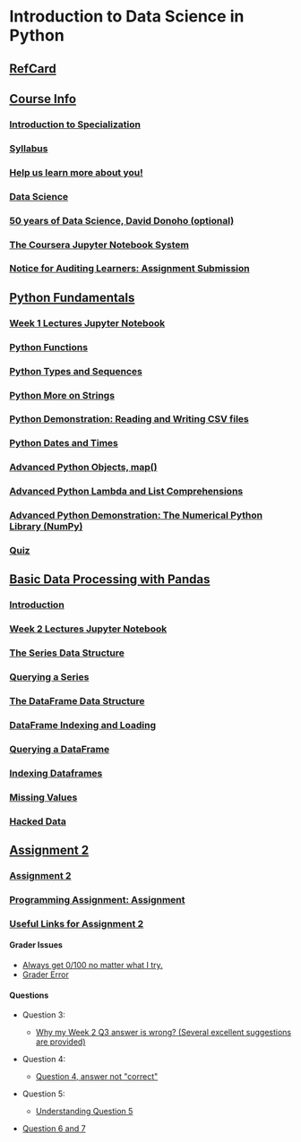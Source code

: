 # Introduction to Data Science in Python

## [RefCard](../../RefCards/PythonDS.md)

## [Course Info](./00-CourseInfo.md)

### [Introduction to Specialization](./00-CourseInfo.md#introduction-to-specialization)

### [Syllabus](./00-CourseInfo.md#syllabus)

### [Help us learn more about you!](./00-CourseInfo.md#help-us-learn-more-about-you)

### [Data Science](./01-PythonFund.md#data-science)

### [50 years of Data Science, David Donoho (optional)](./00-CourseInfo.md#50-years-of-data-science-david-donoho-optional)

### [The Coursera Jupyter Notebook System](./00-CourseInfo.md#the-coursera-jupyter-notebook-system)

### [Notice for Auditing Learners: Assignment Submission](./00-CourseInfo.md#note-for-auditing-learner-assignment-submission)


## [Python Fundamentals](./01-PythonFund.md)

### [Week 1 Lectures Jupyter Notebook](./01-PythonFund.md#week-1-lectures-jupyter-notebook)

### [Python Functions](./01-PythonFund.md#python-functions)

### [Python Types and Sequences](./01-PythonFund.md#python-type-and-sequences)

### [Python More on Strings](./01-PythonFund.md#python-more-on-strings)

### [Python Demonstration: Reading and Writing CSV files](./01-PythonFund.md#python-demonstration-reading-and-writing-csv-files)

### [Python Dates and Times](./01-PythonFund.md#python-dates-and-times)

### [Advanced Python Objects, map()](./01-PythonFund.md#advanced-python-objects-map)

### [Advanced Python Lambda and List Comprehensions](./01-PythonFund.md#advanced-python-lambda-and-list-comprehensions)

### [Advanced Python Demonstration: The Numerical Python Library (NumPy)](./01-PythonFund.md#advanced-python-demonstration-the-numerical-python-library-numpy)

### [Quiz](./01-PythonFund.md#quiz)


## [Basic Data Processing with Pandas](./02-Pandas.md)

### [Introduction](./02-Pandas.md#introduction)

### [Week 2 Lectures Jupyter Notebook](./02-Pandas.md#week-2-lectures-jupyter-notebook)

### [The Series Data Structure](./02-Pandas.md#the-series-data-structure)

### [Querying a Series](./02-Pandas.md#querying-a-series)

### [The DataFrame Data Structure](./02-Pandas.md#the-dataframe-data-structure)

### [DataFrame Indexing and Loading](./02-Pandas.md#dataframe-indexing-and-loading)

### [Querying a DataFrame](./02-Pandas.md#querying-a-dataframe)

### [Indexing Dataframes](./02-Pandas.md#indexing-dataframe)

### [Missing Values](./02-Pandas.md#missing-values)

### [Hacked Data](./02-Pandas.md#hacked-data)


## [Assignment 2](https://www.coursera.org/learn/python-data-analysis/notebook/Um6Bz/assignment-2)

### [Assignment 2](https://hub.coursera-notebooks.org/user/qceqpnyfwlofzjpttttssh/notebooks/Assignment%202.ipynb)

### [Programming Assignment: Assignment](./notebooks/Assignment02.ipynb)

### [Useful Links for Assignment 2](https://www.coursera.org/learn/python-data-analysis/discussions/weeks/2/threads/I1mUqDWhEei84BIJ0a_qDg)

#### Grader Issues

+ [Always get 0/100 no matter what I try.](https://www.coursera.org/learn/python-data-analysis/discussions/weeks/2/threads/9LQvj9sIEeeVIQpX8CEJEg)
+ [Grader Error](https://www.coursera.org/learn/python-data-analysis/discussions/weeks/2/threads/cIBy07OTEeeoFRIny1SCpg)

#### Questions

+ Question 3:
    + [Why my Week 2 Q3 answer is wrong? (Several excellent suggestions are provided)](https://www.coursera.org/learn/python-data-analysis/discussions/weeks/2/threads/J-xUQdDKEeeT2RIs_W-FMg)

+ Question 4:
    + [Question 4, answer not "correct"](https://www.coursera.org/learn/python-data-analysis/discussions/weeks/2/threads/-JFP97eHEeeVOgq1E_eRMA)

+ Question 5:
    + [Understanding Question 5](https://www.coursera.org/learn/python-data-analysis/discussions/weeks/2/threads/NQoVWLdMEeeNTQ68Ms7WUg)

+ [Question 6 and 7](https://www.coursera.org/learn/python-data-analysis/discussions/weeks/2/threads/6_u_9rKtEeeEagonu2xPWg)


